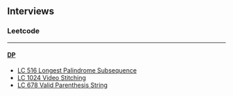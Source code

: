 ## Interviews

### Leetcode
---
#### [DP](https://github.com/snowan/interviews/tree/master/java/src/leetcode/dp)
- [LC 516 Longest Palindrome Subsequence](https://github.com/snowan/interviews/blob/master/java/src/leetcode/dp/LC516LongestPalindromeSubsequence.java)
- [LC 1024 Video Stitching](https://github.com/snowan/interviews/blob/master/java/src/leetcode/dp/LC1024VideoStitching.java)
- [LC 678 Valid Parenthesis String]()